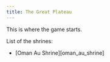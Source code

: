 ```yaml
---
title: The Great Plateau
---
```

This is where the game starts.

List of the shrines:
 - [Oman Au Shrine][oman_au_shrine]
 
 <!-- INTERNAL LINKS -->
 [oman-au-shrine]: 01-how-to-find.md
